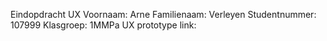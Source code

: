 Eindopdracht UX
Voornaam: Arne 
Familienaam: Verleyen
Studentnummer: 107999
Klasgroep: 1MMPa
UX prototype link: